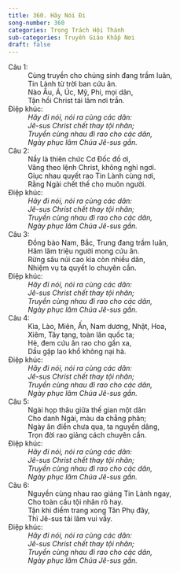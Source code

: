 ```yaml
---
title: 360. Hãy Nói Đi
song-number: 360
categories: Trọng Trách Hội Thánh
sub-categories: Truyền Giáo Khắp Nơi
draft: false
---
```

<dl><dt>Câu 1:</dt><dd data-verse="1">Cùng truyền cho chúng sinh đang trầm luân, <br/>Tin Lành từ trời ban cứu ân. <br/>Nào Âu, Á, Úc, Mỹ, Phi, mọi dân, <br/>Tận hồi Christ tái lâm nơi trần. </dd><dt>Điệp khúc:</dt><dd data-chorus="1"><em>Hãy đi nói, nói ra cùng các dân: <br/>Jê-sus Christ chết thay tội nhân; <br/>Truyền cùng nhau đi rao cho các dân, <br/>Ngày phục lâm Chúa Jê-sus gần. </em></dd><dt>Câu 2:</dt><dd data-verse="2">Nầy là thiên chức Cơ Đốc đồ ơi, <br/>Vâng theo lệnh Christ, không nghỉ ngơi. <br/>Giục nhau quyết rao Tin Lành cùng nơi, <br/>Rằng Ngài chết thế cho muôn người. </dd><dt>Điệp khúc:</dt><dd data-chorus="1"><em>Hãy đi nói, nói ra cùng các dân: <br/>Jê-sus Christ chết thay tội nhân; <br/>Truyền cùng nhau đi rao cho các dân, <br/>Ngày phục lâm Chúa Jê-sus gần. </em></dd><dt>Câu 3:</dt><dd data-verse="3">Đồng bào Nam, Bắc, Trung đang trầm luân, <br/>Hăm lăm triệu người mong cứu ân. <br/>Rừng sâu núi cao kia còn nhiều dân, <br/>Nhiệm vụ ta quyết lo chuyên cần. </dd><dt>Điệp khúc:</dt><dd data-chorus="1"><em>Hãy đi nói, nói ra cùng các dân: <br/>Jê-sus Christ chết thay tội nhân; <br/>Truyền cùng nhau đi rao cho các dân, <br/>Ngày phục lâm Chúa Jê-sus gần. </em></dd><dt>Câu 4:</dt><dd data-verse="4">Kìa, Lào, Miên, Ấn, Nam dương, Nhật, Hoa, <br/> Xiêm, Tây tạng, toàn lân quốc ta; <br/>Hè, đem cứu ân rao cho gần xa, <br/>Dầu gặp lao khổ không nại hà. </dd><dt>Điệp khúc:</dt><dd data-chorus="1"><em>Hãy đi nói, nói ra cùng các dân: <br/>Jê-sus Christ chết thay tội nhân; <br/>Truyền cùng nhau đi rao cho các dân, <br/>Ngày phục lâm Chúa Jê-sus gần. </em></dd><dt>Câu 5:</dt><dd data-verse="5">Ngài họp thâu giữa thế gian một dân <br/>Cho danh Ngài, màu da chẳng phân; <br/>Ngày ân điển chưa qua, ta nguyền dâng, <br/>Trọn đời rao giảng cách chuyên cần. </dd><dt>Điệp khúc:</dt><dd data-chorus="1"><em>Hãy đi nói, nói ra cùng các dân: <br/>Jê-sus Christ chết thay tội nhân; <br/>Truyền cùng nhau đi rao cho các dân, <br/>Ngày phục lâm Chúa Jê-sus gần. </em></dd><dt>Câu 6:</dt><dd data-verse="6">Nguyền cùng nhau rao giảng Tin Lành ngay, <br/>Cho toàn cầu tội nhân rõ hay. <br/>Tận khi điểm trang xong Tân Phụ đây, <br/>Thì Jê-sus tái lâm vui vầy. </dd><dt>Điệp khúc:</dt><dd data-chorus="1"><em>Hãy đi nói, nói ra cùng các dân: <br/>Jê-sus Christ chết thay tội nhân; <br/>Truyền cùng nhau đi rao cho các dân, <br/>Ngày phục lâm Chúa Jê-sus gần. </em></dd></dl>